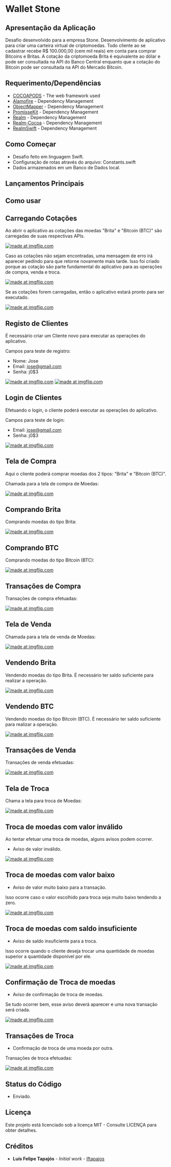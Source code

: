 # Wallet Stone

## Apresentação da Aplicação

Desafio desenvolvido para a empresa Stone. Desenvolvimento de aplicativo para criar uma carteira virtual de criptomoedas. Todo cliente ao se cadastrar recebe R$ 100.000,00 (cem mil reais) em conta para comprar Bitcoins e Britas. A cotação da criptomoeda Brita é equivalente ao dólar e pode ser consultada na API do Banco Central enquanto que a cotação do Bitcoin pode ser consultada na API do Mercado Bitcoin.

## Requerimento/Dependências

* [COCOAPODS](https://cocoapods.org) - The web framework used
* [Alamofire](https://github.com/Alamofire/Alamofire) - Dependency Management
* [ObjectMapper](https://github.com/Hearst-DD/ObjectMapper) - Dependency Management
* [PromisseKit](https://github.com/mxcl/PromiseKit) - Dependency Management
* [Realm](https://github.com/realm) - Dependency Management
* [Realm-Cocoa](https://github.com/realm/realm-cocoa) - Dependency Management
* [RealmSwift](https://github.com/realm/realm-cocoa/tree/master/RealmSwift) - Dependency Management

## Como Começar

- Desafio feito em linguagem Swift.
- Configuração de rotas através do arquivo: Constants.swift
- Dados armazenados em um Banco de Dados local.

## Lançamentos Principais

## Como usar

## Carregando Cotações

Ao abrir o aplicativo as cotações das moedas "Brita" e "Bitcoin (BTC)" são carregadas de suas respectivas APIs.

<a href="https://imgflip.com/gif/2bl8wq"><img src="https://i.imgflip.com/2bl8wq.gif" title="made at imgflip.com"/></a>

Caso as cotações não sejam encontradas, uma mensagem de erro irá aparecer pedindo para que retorne novamente mais tarde. Isso foi criado porque as cotação são parte fundamental do aplicativo para as operações de compra, venda e troca.

<a href="https://imgflip.com/gif/2bl8ps"><img src="https://i.imgflip.com/2bl8ps.gif" title="made at imgflip.com"/></a>

Se as cotações forem carregadas, então o aplicativo estará pronto para ser executado.

<a href="https://imgflip.com/gif/2bl8mr"><img src="https://i.imgflip.com/2bl8mr.gif" title="made at imgflip.com"/></a>

## Registo de Clientes

É necessário criar um Cliente novo para executar as operações do aplicativo.

Campos para teste de registro:
- Nome: Jose
- Email: jose@gmail.com
- Senha: j0$3

<a href="https://imgflip.com/gif/2b8g6v"><img src="https://i.imgflip.com/2b8g6v.gif" title="made at imgflip.com"/></a>
<a href="https://imgflip.com/gif/2b8gdo"><img src="https://i.imgflip.com/2b8gdo.gif" title="made at imgflip.com"/></a>

## Login de Clientes

Efetuando o login, o cliente poderá executar as operações do aplicativo.

Campos para teste de login:
- Email: jose@gmail.com
- Senha: j0$3

<a href="https://imgflip.com/gif/2b8gzr"><img src="https://i.imgflip.com/2b8gzr.gif" title="made at imgflip.com"/></a>

## Tela de Compra

Aqui o cliente poderá comprar moedas dos 2 tipos: "Brita" e "Bitcoin (BTC)".

Chamada para a tela de compra de Moedas:

<a href="https://imgflip.com/gif/2ba2g1"><img src="https://i.imgflip.com/2ba2g1.gif" title="made at imgflip.com"/></a>

## Comprando Brita

Comprando moedas do tipo Brita:

<a href="https://imgflip.com/gif/2ba2mr"><img src="https://i.imgflip.com/2ba2mr.gif" title="made at imgflip.com"/></a>

## Comprando BTC

Comprando moedas do tipo Bitcoin (BTC):

<a href="https://imgflip.com/gif/2ba2tl"><img src="https://i.imgflip.com/2ba2tl.gif" title="made at imgflip.com"/></a>

## Transações de Compra

Transações de compra efetuadas:

<a href="https://imgflip.com/gif/2ba2yc"><img src="https://i.imgflip.com/2ba2yc.gif" title="made at imgflip.com"/></a>

## Tela de Venda

Chamada para a tela de venda de Moedas:

<a href="https://imgflip.com/gif/2ba331"><img src="https://i.imgflip.com/2ba331.gif" title="made at imgflip.com"/></a>

## Vendendo Brita

Vendendo moedas do tipo Brita. É necessário ter saldo suficiente para realizar a operação.

<a href="https://imgflip.com/gif/2ba39m"><img src="https://i.imgflip.com/2ba39m.gif" title="made at imgflip.com"/></a>

## Vendendo BTC

Vendendo moedas do tipo Bitcoin (BTC). É necessário ter saldo suficiente para realizar a operação.

<a href="https://imgflip.com/gif/2ba3fn"><img src="https://i.imgflip.com/2ba3fn.gif" title="made at imgflip.com"/></a>

## Transações de Venda

Transações de venda efetuadas:

<a href="https://imgflip.com/gif/2ba3km"><img src="https://i.imgflip.com/2ba3km.gif" title="made at imgflip.com"/></a>

## Tela de Troca

Chama a tela para troca de Moedas:

<a href="https://imgflip.com/gif/2bb9ra"><img src="https://i.imgflip.com/2bb9ra.gif" title="made at imgflip.com"/></a>

## Troca de moedas com valor inválido

Ao tentar efetuar uma troca de moedas, alguns avisos podem ocorrer.

- Aviso de valor inválido.

<a href="https://imgflip.com/gif/2bele6"><img src="https://i.imgflip.com/2bele6.gif" title="made at imgflip.com"/></a>

## Troca de moedas com valor baixo

- Aviso de valor muito baixo para a transação.

Isso ocorre caso o valor escolhido para troca seja muito baixo tendendo a zero.

<a href="https://imgflip.com/gif/2belky"><img src="https://i.imgflip.com/2belky.gif" title="made at imgflip.com"/></a>

## Troca de moedas com saldo insuficiente

- Aviso de saldo insuficiente para a troca.

Isso ocorre quando o cliente deseja trocar uma quantidade de moedas superior a quantidade disponível por ele. 

<a href="https://imgflip.com/gif/2belqu"><img src="https://i.imgflip.com/2belqu.gif" title="made at imgflip.com"/></a>

## Confirmação de Troca de moedas

- Aviso de confirmação de troca de moedas.

Se tudo ocorrer bem, esse aviso deverá aparecer e uma nova transação será criada.

<a href="https://imgflip.com/gif/2belva"><img src="https://i.imgflip.com/2belva.gif" title="made at imgflip.com"/></a>

## Transações de Troca

- Confirmação de troca de uma moeda por outra.

Transações de troca efetuadas:

<a href="https://imgflip.com/gif/2bknhn"><img src="https://i.imgflip.com/2bknhn.gif" title="made at imgflip.com"/></a>

## Status do Código

- Enviado.

## Licença

Este projeto está licenciado sob a licença MIT - Consulte LICENÇA para obter detalhes.

## Créditos

* **Luís Felipe Tapajós** - *Initial work* - [lftapajos](https://github.com/lftapajos)

